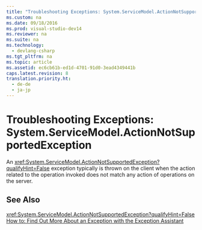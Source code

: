 ```yaml
---
title: "Troubleshooting Exceptions: System.ServiceModel.ActionNotSupportedException"
ms.custom: na
ms.date: 09/18/2016
ms.prod: visual-studio-dev14
ms.reviewer: na
ms.suite: na
ms.technology: 
  - devlang-csharp
ms.tgt_pltfrm: na
ms.topic: article
ms.assetid: ec6cb61b-ed1d-4701-91d0-3ead4349441b
caps.latest.revision: 8
translation.priority.ht: 
  - de-de
  - ja-jp
---
```

# Troubleshooting Exceptions: System.ServiceModel.ActionNotSupportedException
An <xref:System.ServiceModel.ActionNotSupportedException?qualifyHint=False> exception typically is thrown on the client when the action related to the operation invoked does not match any action of operations on the server.  
  
## See Also  
 <xref:System.ServiceModel.ActionNotSupportedException?qualifyHint=False>   
 [How to: Find Out More About an Exception with the Exception Assistant](../Topic/How%20to:%20Use%20the%20Exception%20Assistant.md)